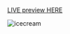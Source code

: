  [LIVE preview HERE](https://coruscating-scone-6c67f4.netlify.app/)

![icecream](https://user-images.githubusercontent.com/113302882/220787689-ceab3c42-26a5-4fca-b42d-851c8033fa23.png)
